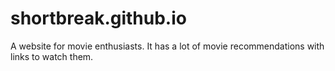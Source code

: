 # shortbreak.github.io
A website for movie enthusiasts. It has a lot of movie recommendations with links to watch them.
